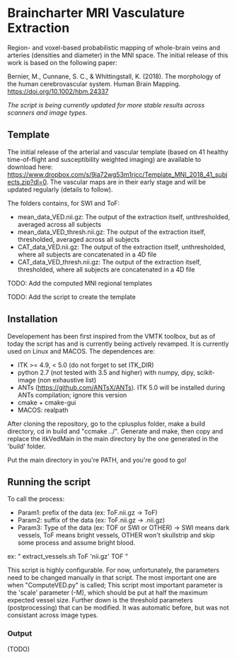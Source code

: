 # Braincharter MRI Vasculature Extraction
Region- and voxel-based probabilistic mapping of whole-brain veins and arteries (densities and diameter) in the MNI space. The initial release of this work is based on the following paper:

Bernier, M., Cunnane, S. C., & Whittingstall, K. (2018). The morphology of the human cerebrovascular system. Human Brain Mapping. https://doi.org/10.1002/hbm.24337

*The script is being currently updated for more stable results across scanners and image types.*

## Template

The initial release of the arterial and vascular template (based on 41 healthy time-of-flight and susceptibility weighted imaging) are available to download here: https://www.dropbox.com/s/9ia72wg53m1ricc/Template_MNI_2018_41_subjects.zip?dl=0. The vascular maps are in their early stage and will be updated regularly (details to follow).

The folders contains, for SWI and ToF:
- mean_data_VED.nii.gz: The output of the extraction itself, unthresholded, averaged across all subjects
- mean_data_VED_thresh.nii.gz: The output of the extraction itself, thresholded, averaged across all subjects
- CAT_data_VED.nii.gz: The output of the extraction itself, unthresholded, where all subjects are concatenated in a 4D file
- CAT_data_VED_thresh.nii.gz: The output of the extraction itself, thresholded, where all subjects are concatenated in a 4D file

TODO: Add the computed MNI regional templates 

TODO: Add the script to create the template

## Installation

Developement has been first inspired from the VMTK toolbox, but as of today the script has and is currently beiing actively revamped. It is currently used on Linux and MACOS. The dependences are:

- ITK >= 4.9, < 5.0 (do not forget to set ITK_DIR)
- python 2.7 (not tested with 3.5 and higher) with numpy, dipy, scikit-image (non exhaustive list)
- ANTs (https://github.com/ANTsX/ANTs). ITK 5.0 will be installed during ANTs compilation; ignore this version
- cmake + cmake-gui
- MACOS: realpath

After cloning the repository, go to the cplusplus folder, make a build directory, cd in build and "ccmake ../". Generate and make, then copy and replace the itkVedMain in the main directory by the one generated in the 'build' folder.

Put the main directory in you're PATH, and you're good to go!

## Running the script

To call the process:
- Param1: prefix of the data (ex: ToF.nii.gz -> ToF)
- Param2: suffix of the data (ex: ToF.nii.gz -> .nii.gz)
- Param3: Type of the data (ex: TOF or SWI or OTHER) -> SWI means dark vessels, ToF means bright vessels, OTHER won't skullstrip and skip some process and assume bright blood.

ex: " extract_vessels.sh ToF 'nii.gz' TOF "

This script is highly configurable. For now, unfortunately, the parameters need to be changed manually in that script. The most important one are when "ComputeVED.py" is called; This script most important parameter is the 'scale' parameter (-M), which should be put at half the maximum expected vessel size. Further down is the threshold parameters (postprocessing) that can be modified. It was automatic before, but was not consistant across image types.

### Output
(TODO)
